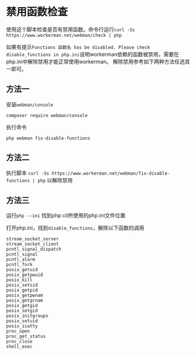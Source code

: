 # 禁用函数检查

使用这个脚本检查是否有禁用函数。命令行运行```curl -Ss https://www.workerman.net/webman/check | php```

如果有提示```Functions 函数名 has be disabled. Please check disable_functions in php.ini```说明workerman依赖的函数被禁用，需要在php.ini中解除禁用才能正常使用workerman。
解除禁用参考如下两种方法任选其一即可。

## 方法一
安装`webman/console` 
```
composer require webman/console
```

执行命令
```
php webman fix-disable-functions
```

## 方法二

执行脚本 `curl -Ss https://www.workerman.net/webman/fix-disable-functions | php` 以解除禁用

## 方法三

运行`php --ini` 找到php cli所使用的php.ini文件位置

打开php.ini，找到`disable_functions`，解除以下函数的调用
```
stream_socket_server
stream_socket_client
pcntl_signal_dispatch
pcntl_signal
pcntl_alarm
pcntl_fork
posix_getuid
posix_getpwuid
posix_kill
posix_setsid
posix_getpid
posix_getpwnam
posix_getgrnam
posix_getgid
posix_setgid
posix_initgroups
posix_setuid
posix_isatty
proc_open
proc_get_status
proc_close
shell_exec
```


